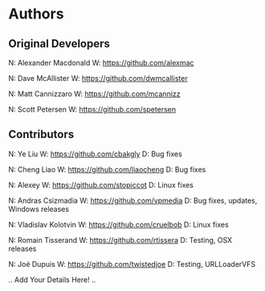 Authors
=======

## Original Developers

N: Alexander Macdonald
W: https://github.com/alexmac

N: Dave McAllister
W: https://github.com/dwmcallister

N: Matt Cannizzaro
W: https://github.com/mcannizz

N: Scott Petersen
W: https://github.com/spetersen

## Contributors

N: Ye Liu 
W: https://github.com/cbakgly
D: Bug fixes

N: Cheng Liao
W: https://github.com/liaocheng
D: Bug fixes

N: Alexey
W: https://github.com/stopiccot
D: Linux fixes

N: Andras Csizmadia
W: https://github.com/vpmedia
D: Bug fixes, updates, Windows releases

N: Vladislav Kolotvin
W: https://github.com/cruelbob
D: Linux fixes

N: Romain Tisserand
W: https://github.com/rtissera
D: Testing, OSX releases

N: Joé Dupuis
W: https://github.com/twistedjoe
D: Testing, URLLoaderVFS

.. Add Your Details Here! ..

